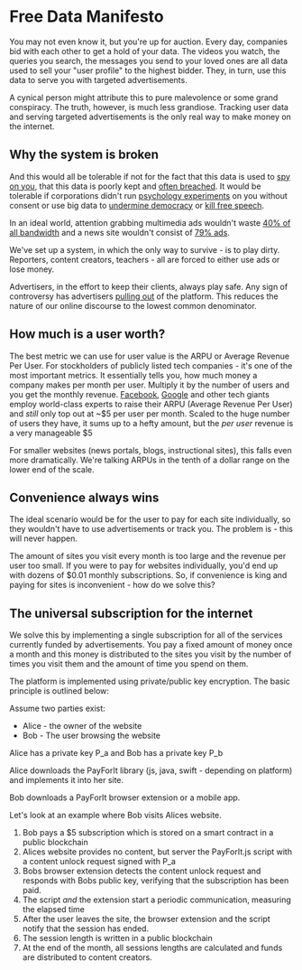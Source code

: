 # Free Data Manifesto

You may not even know it, but you're up for auction. Every day, companies bid
with each other to get a hold of your data.
The videos you watch, the queries you search, the messages you send to your
loved ones are all data used to sell your "user profile" to the highest bidder.
They, in turn, use this data to serve you with targeted advertisements.

A cynical person might attribute this to pure malevolence or some grand
conspiracy. The truth, however, is much less grandiose. Tracking user data and
serving targeted advertisements is the only real way to make money on the
internet.

## Why the system is broken

And this would all be tolerable if not for the fact that this data is
used to [spy on you](http://www.bbc.com/news/world-us-canada-23123964),
that this data is poorly kept and [often breached](https://www.theguardian.com/technology/2018/apr/08/facebook-to-contact-the-87-million-users-affected-by-data-breach). It would
be tolerable if corporations didn't run [psychology experiments](https://www.theguardian.com/technology/2014/jul/02/facebook-apologises-psychological-experiments-on-users) on you without consent or use big data to [undermine democracy](https://www.theguardian.com/technology/2017/may/07/the-great-british-brexit-robbery-hijacked-democracy) or [kill free speech](http://youtube.wikia.com/wiki/YouTube_Adpocalypse).

In an ideal world, attention grabbing multimedia ads wouldn't waste  [40% of all bandwidth](https://venturebeat.com/2015/07/08/blocking-ads-can-cut-network-traffic-25-to-40-study-shows/) and a news site wouldn't consist
of [79% ads](https://www.theguardian.com/media/2016/mar/16/ad-blocking-advertising-half-of-data-used-articles).

We've set up a system, in which the only way to survive - is to play
dirty. Reporters, content creators, teachers - all are forced to
either use ads or lose money.

Advertisers, in the effort to keep their clients, always play safe.
Any sign of controversy has advertisers [pulling out](https://www.theguardian.com/technology/2017/mar/25/google-youtube-advertising-extremist-content-att-verizon) of the platform. This
reduces the nature of our online discourse to the lowest common
denominator.

## How much is a user worth?

The best metric we can use for user value is the ARPU or Average Revenue Per User. For stockholders of publicly listed tech companies - it's one of the most important metrics. It essentially tells you,
how much money a company makes per month per user. Multiply it by
the number of users and you get the monthly revenue. [Facebook](https://www.statista.com/statistics/430862/facebook-annualized-advertising-arpu/), [Google](https://www.statista.com/statistics/306570/google-annualized-advertising-arpu/) and other tech giants employ world-class experts
to raise their ARPU (Average Revenue Per User) and *still* only top
out at ~$5 per user per month. Scaled to the huge number of users they
have, it sums up to a hefty amount, but the _per user_ revenue is a
very manageable $5

For smaller websites (news portals, blogs, instructional sites), this
falls even more dramatically. We're talking ARPUs in the tenth of a
dollar range on the lower end of the scale.

## Convenience always wins

The ideal scenario would be for the user to pay for each site
individually, so they wouldn't have to use advertisements or track
you. The problem is - this will never happen.

The amount of sites you visit every month is too large and the revenue per user too small. If you were to pay for websites
individually, you'd end up with dozens of $0.01 monthly subscriptions. So, if
convenience is king and paying for sites is inconvenient - how do we solve this?

## The universal subscription for the internet

We solve this by implementing a single subscription for all of the services currently funded by advertisements. You pay a fixed amount of money once a month and this money
is distributed to the sites you visit by the number of times you visit them
and the amount of time you spend on them.

The platform is implemented using private/public key encryption. The basic
principle is outlined below:

Assume two parties exist:
- Alice - the owner of the website
- Bob - The user browsing the website

Alice has a private key P_a and Bob has a private key P_b

Alice downloads the PayForIt library (js, java, swift - depending on platform)
and implements it into her site.

Bob downloads a PayForIt browser extension or a mobile app.

Let's look at an example where Bob visits Alices website.
1. Bob pays a $5 subscription which is stored on a smart contract in a public
blockchain
2. Alices website provides no content, but server the PayForIt.js script with
a content unlock request signed with P_a
3. Bobs browser extension detects the content unlock request and responds with
Bobs public key, verifying that the subscription has been paid.
4. The script _and_ the extension start a periodic communication, measuring the
elapsed time
5. After the user leaves the site, the browser extension and the script notify
that the session has ended.
6. The session length is written in a public blockchain
7. At the end of the month, all sessions lengths are calculated and funds are
distributed to content creators. 
